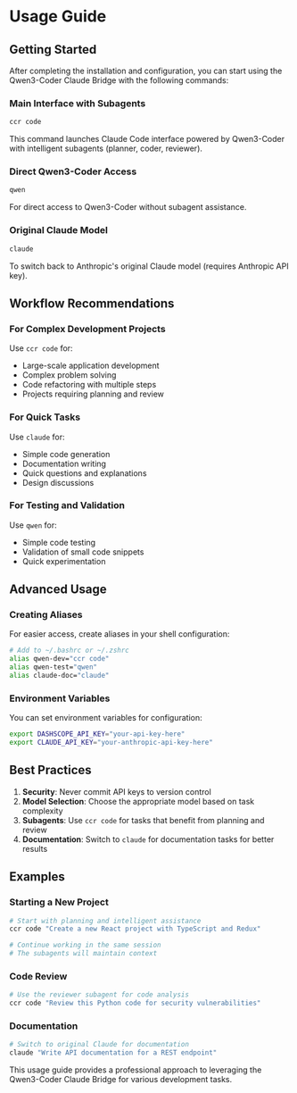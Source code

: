 # Usage Guide

## Getting Started

After completing the installation and configuration, you can start using the Qwen3-Coder Claude Bridge with the following commands:

### Main Interface with Subagents
```bash
ccr code
```
This command launches Claude Code interface powered by Qwen3-Coder with intelligent subagents (planner, coder, reviewer).

### Direct Qwen3-Coder Access
```bash
qwen
```
For direct access to Qwen3-Coder without subagent assistance.

### Original Claude Model
```bash
claude
```
To switch back to Anthropic's original Claude model (requires Anthropic API key).

## Workflow Recommendations

### For Complex Development Projects
Use `ccr code` for:
- Large-scale application development
- Complex problem solving
- Code refactoring with multiple steps
- Projects requiring planning and review

### For Quick Tasks
Use `claude` for:
- Simple code generation
- Documentation writing
- Quick questions and explanations
- Design discussions

### For Testing and Validation
Use `qwen` for:
- Simple code testing
- Validation of small code snippets
- Quick experimentation

## Advanced Usage

### Creating Aliases
For easier access, create aliases in your shell configuration:

```bash
# Add to ~/.bashrc or ~/.zshrc
alias qwen-dev="ccr code"
alias qwen-test="qwen"
alias claude-doc="claude"
```

### Environment Variables
You can set environment variables for configuration:

```bash
export DASHSCOPE_API_KEY="your-api-key-here"
export CLAUDE_API_KEY="your-anthropic-api-key-here"
```

## Best Practices

1. **Security**: Never commit API keys to version control
2. **Model Selection**: Choose the appropriate model based on task complexity
3. **Subagents**: Use `ccr code` for tasks that benefit from planning and review
4. **Documentation**: Switch to `claude` for documentation tasks for better results

## Examples

### Starting a New Project
```bash
# Start with planning and intelligent assistance
ccr code "Create a new React project with TypeScript and Redux"

# Continue working in the same session
# The subagents will maintain context
```

### Code Review
```bash
# Use the reviewer subagent for code analysis
ccr code "Review this Python code for security vulnerabilities"
```

### Documentation
```bash
# Switch to original Claude for documentation
claude "Write API documentation for a REST endpoint"
```

This usage guide provides a professional approach to leveraging the Qwen3-Coder Claude Bridge for various development tasks.